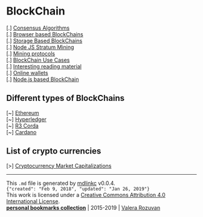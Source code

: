 [//]: # (mdlinkc v0)
# BlockChain

\[.\] [Consensus Algorithms](consensus-algorithms.md)  
\[.\] [Browser based BlockChains](browser-based-blockchain.md)  
\[.\] [Storage Based BlockChains](storage-based-blockchains.md)  
\[.\] [Node JS Stratum Mining](node-js-stratum-mining.md)  
\[.\] [Mining protocols](mining-protocols.md)  
\[.\] [BlockChain Use Cases](blockchain-use-cases)  
\[.\] [Interesting reading material](interesting-reading-material.md)  
\[.\] [Online wallets](online-wallets.md)  
\[.\] [Node.js based BlockChain](node-js-based-blockchain)  

## Different types of BlockChains

\[~\] [Ethereum](ethereum/)  
\[~\] [Hyperledger](hyperledger/)  
\[~\] [R3 Corda](r3-corda/)  
\[~\] [Cardano](cardano/)  

## List of crypto currencies

\[>\] [Cryptocurrency Market Capitalizations](https://coinmarketcap.com/all/views/all/)  

---
This `.md` file is generated by [mdlinkc](https://github.com/valera-rozuvan/bookmarks-md) v0.0.4.  
`{"created": "Feb 9, 2018", "updated": "Jan 26, 2019"}`  
This work is licensed under a [Creative Commons Attribution 4.0 International License](https://creativecommons.org/licenses/by/4.0/).  
**[personal bookmarks collection](https://github.com/valera-rozuvan/bookmarks-md)** | 2015-2019 | [Valera Rozuvan](http://valera.rozuvan.net/)  
